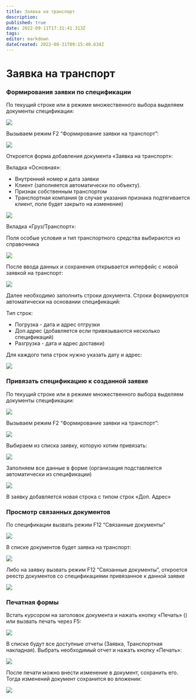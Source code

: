 ```yaml
---
title: Заявка на транспорт
description: 
published: true
date: 2022-09-11T17:31:41.313Z
tags: 
editor: markdown
dateCreated: 2022-08-31T09:15:40.634Z
---
```


# Заявка на транспорт

### Формирования заявки по спецификации <a href="#_toc89957672" id="_toc89957672"></a>

По текущий строке или в режиме множественного выбора выделяем документы спецификации:

![](<../../assets/0 (3)1.png>)

Вызываем режим F2 “Формирование заявки на транспорт”:

![](<../../assets/1 (3)1.png>)

Откроется форма добавления документа «Заявка на транспорт»:

Вкладка «Основная»:

* Внутренний номер и дата заявки
* Клиент (заполняется автоматически по объекту).
* Признак собственным транспортом
* Транспортная компания (в случае указания признака подтягивается клиент, поле будет закрыто на изменение)

![](<../../assets/2 (29)1.png>)

Вкладка «Груз/Транспорт»:

Поля особые условия и тип транспортного средства выбираются из справочника

![](<../../assets/3 (19)1.png>)

После ввода данных и сохранения открывается интерфейс с новой заявкой на транспорт:

![](<../../assets/4 (2)1.png>)

Далее необходимо заполнить строки документа. Строки формируются автоматически на основании спецификаций:

Тип строк:

* Погрузка - дата и адрес отгрузки
* Доп.адрес (добавляется если привязываются несколько спецификаций)
* Разгрузка - дата и адрес доставки)

Для каждого типа строк нужно указать дату и адрес:

![](<../../assets/5 (6)1.png>)

### Привязать спецификацию к созданной заявке <a href="#_toc89957673" id="_toc89957673"></a>

По текущий строке или в режиме множественного выбора выделяем документы спецификации:

![](<../../assets/6 (8)1.png>)

Вызываем режим F2 “Формирование заявки на транспорт”:

![](<../../assets/7 (15)1.png>)

Выбираем из списка заявку, которую хотим привязать:

![](../../assets/8c1.png)

Заполняем все данные в форме (организация подставляется автоматически из спецификации)

![](<../../assets/9 (2)1.png>)

В заявку добавляется новая строка с типом строк «Доп. Адрес»

### Просмотр связанных документов <a href="#_toc89957674" id="_toc89957674"></a>

По спецификации вызвать режим F12 “Связанные документы”

![](../../assets/10c1.png)

В списке документов будет заявка на транспорт:

![](../../assets/11c1.png)

Либо на заявку вызвать режим F12 “Связанные документы”, откроется реестр документов со спецификациями привязанное к данной заявке

![](../../assets/12c1.png)

### Печатная формы <a href="#_toc89957675" id="_toc89957675"></a>

Встать курсором на заголовок документа и нажать кнопку «Печать» () или вызвать печать через F5:

![](<../../assets/13 (1)1.png>)

В списке будут все доступные отчеты (Заявка, Транспортная накладная). Выбрать необходимый отчет и нажать кнопку «Печать»:

![](<../../assets/14 (3)1.png>)

После печати можно внести изменение в документ, сохранить его. Тогда изменений документ сохранится во вложении:

![](<../../assets/15 (2)1.png>)

